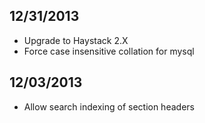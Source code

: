 ## 12/31/2013

* Upgrade to Haystack 2.X
* Force case insensitive collation for mysql

## 12/03/2013

* Allow search indexing of section headers
